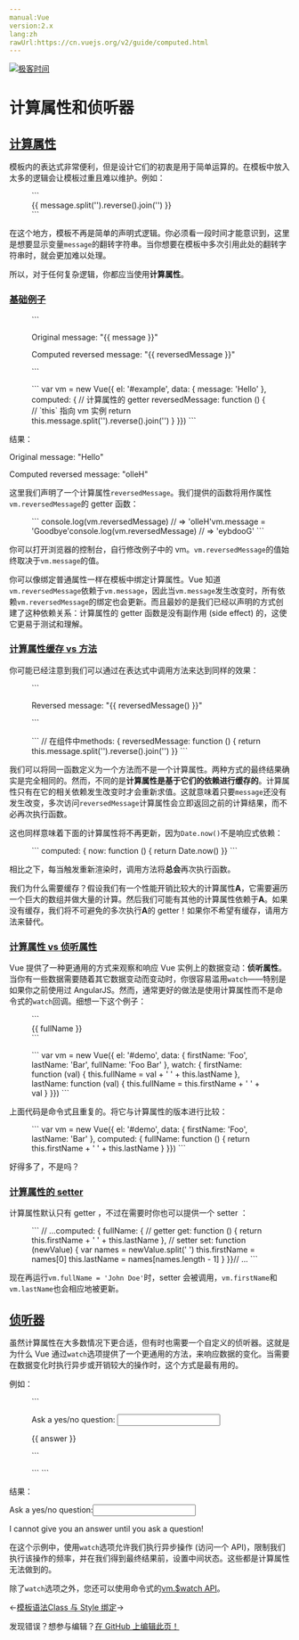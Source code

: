 ```yaml
---
manual:Vue
version:2.x
lang:zh
rawUrl:https://cn.vuejs.org/v2/guide/computed.html
---
```


[![极客时间](%24789.gif "")](%24797     "")

# 计算属性和侦听器

## [计算属性](%25253#计算属性 "计算属性")<a name="计算属性"></a>


模板内的表达式非常便利，但是设计它们的初衷是用于简单运算的。在模板中放入太多的逻辑会让模板过重且难以维护。例如：

<figure>```
<div id="example">  {{ message.split('').reverse().join('') }}</div>
``` 

</figure>

在这个地方，模板不再是简单的声明式逻辑。你必须看一段时间才能意识到，这里是想要显示变量`message`的翻转字符串。当你想要在模板中多次引用此处的翻转字符串时，就会更加难以处理。



所以，对于任何复杂逻辑，你都应当使用**计算属性**。


### [基础例子](%25253#基础例子 "基础例子")<a name="基础例子"></a>
<figure>```
<div id="example">  <p>Original message: "{{ message }}"</p>  <p>Computed reversed message: "{{ reversedMessage }}"</p></div>
``` 

</figure><figure>```
var vm = new Vue({  el: '#example',  data: {    message: 'Hello'  },  computed: {    // 计算属性的 getter    reversedMessage: function () {      // `this` 指向 vm 实例      return this.message.split('').reverse().join('')    }  }})
``` 

</figure>

结果：



Original message: &quot;Hello&quot;



Computed reversed message: &quot;olleH&quot;




这里我们声明了一个计算属性`reversedMessage`。我们提供的函数将用作属性`vm.reversedMessage`的 getter 函数：

<figure>```
console.log(vm.reversedMessage) // => 'olleH'vm.message = 'Goodbye'console.log(vm.reversedMessage) // => 'eybdooG'
``` 

</figure>

你可以打开浏览器的控制台，自行修改例子中的 vm。`vm.reversedMessage`的值始终取决于`vm.message`的值。



你可以像绑定普通属性一样在模板中绑定计算属性。Vue 知道`vm.reversedMessage`依赖于`vm.message`，因此当`vm.message`发生改变时，所有依赖`vm.reversedMessage`的绑定也会更新。而且最妙的是我们已经以声明的方式创建了这种依赖关系：计算属性的 getter 函数是没有副作用 (side effect) 的，这使它更易于测试和理解。


### [计算属性缓存 vs 方法](%25253#计算属性缓存-vs-方法 "计算属性缓存 vs 方法")<a name="计算属性缓存-vs-方法"></a>


你可能已经注意到我们可以通过在表达式中调用方法来达到同样的效果：

<figure>```
<p>Reversed message: "{{ reversedMessage() }}"</p>
``` 

</figure><figure>```
// 在组件中methods: {  reversedMessage: function () {    return this.message.split('').reverse().join('')  }}
``` 

</figure>

我们可以将同一函数定义为一个方法而不是一个计算属性。两种方式的最终结果确实是完全相同的。然而，不同的是**计算属性是基于它们的依赖进行缓存的**。计算属性只有在它的相关依赖发生改变时才会重新求值。这就意味着只要`message`还没有发生改变，多次访问`reversedMessage`计算属性会立即返回之前的计算结果，而不必再次执行函数。



这也同样意味着下面的计算属性将不再更新，因为`Date.now()`不是响应式依赖：

<figure>```
computed: {  now: function () {    return Date.now()  }}
``` 

</figure>

相比之下，每当触发重新渲染时，调用方法将**总会**再次执行函数。



我们为什么需要缓存？假设我们有一个性能开销比较大的计算属性**A**，它需要遍历一个巨大的数组并做大量的计算。然后我们可能有其他的计算属性依赖于**A**。如果没有缓存，我们将不可避免的多次执行**A**的 getter！如果你不希望有缓存，请用方法来替代。


### [计算属性 vs 侦听属性](%25253#计算属性-vs-侦听属性 "计算属性 vs 侦听属性")<a name="计算属性-vs-侦听属性"></a>


Vue 提供了一种更通用的方式来观察和响应 Vue 实例上的数据变动：**侦听属性**。当你有一些数据需要随着其它数据变动而变动时，你很容易滥用`watch`——特别是如果你之前使用过 AngularJS。然而，通常更好的做法是使用计算属性而不是命令式的`watch`回调。细想一下这个例子：

<figure>```
<div id="demo">{{ fullName }}</div>
``` 

</figure><figure>```
var vm = new Vue({  el: '#demo',  data: {    firstName: 'Foo',    lastName: 'Bar',    fullName: 'Foo Bar'  },  watch: {    firstName: function (val) {      this.fullName = val + ' ' + this.lastName    },    lastName: function (val) {      this.fullName = this.firstName + ' ' + val    }  }})
``` 

</figure>

上面代码是命令式且重复的。将它与计算属性的版本进行比较：

<figure>```
var vm = new Vue({  el: '#demo',  data: {    firstName: 'Foo',    lastName: 'Bar'  },  computed: {    fullName: function () {      return this.firstName + ' ' + this.lastName    }  }})
``` 

</figure>

好得多了，不是吗？


### [计算属性的 setter](%25253#计算属性的-setter "计算属性的 setter")<a name="计算属性的-setter"></a>


计算属性默认只有 getter ，不过在需要时你也可以提供一个 setter ：

<figure>```
// ...computed: {  fullName: {    // getter    get: function () {      return this.firstName + ' ' + this.lastName    },    // setter    set: function (newValue) {      var names = newValue.split(' ')      this.firstName = names[0]      this.lastName = names[names.length - 1]    }  }}// ...
``` 

</figure>

现在再运行`vm.fullName = 'John Doe'`时，setter 会被调用，`vm.firstName`和`vm.lastName`也会相应地被更新。


## [侦听器](%25253#侦听器 "侦听器")<a name="侦听器"></a>


虽然计算属性在大多数情况下更合适，但有时也需要一个自定义的侦听器。这就是为什么 Vue 通过`watch`选项提供了一个更通用的方法，来响应数据的变化。当需要在数据变化时执行异步或开销较大的操作时，这个方式是最有用的。



例如：

<figure>```
<div id="watch-example">  <p>    Ask a yes/no question:    <input v-model="question">  </p>  <p>{{ answer }}</p></div>
``` 

</figure><figure>```
<!-- 因为 AJAX 库和通用工具的生态已经相当丰富，Vue 核心代码没有重复 --><!-- 提供这些功能以保持精简。这也可以让你自由选择自己更熟悉的工具。 --><script src="https://cdn.jsdelivr.net/npm/axios@0.12.0/dist/axios.min.js"></script><script src="https://cdn.jsdelivr.net/npm/lodash@4.13.1/lodash.min.js"></script><script>var watchExampleVM = new Vue({  el: '#watch-example',  data: {    question: '',    answer: 'I cannot give you an answer until you ask a question!'  },  watch: {    // 如果 `question` 发生改变，这个函数就会运行    question: function (newQuestion, oldQuestion) {      this.answer = 'Waiting for you to stop typing...'      this.debouncedGetAnswer()    }  },  created: function () {    // `_.debounce` 是一个通过 Lodash 限制操作频率的函数。    // 在这个例子中，我们希望限制访问 yesno.wtf/api 的频率    // AJAX 请求直到用户输入完毕才会发出。想要了解更多关于    // `_.debounce` 函数 (及其近亲 `_.throttle`) 的知识，    // 请参考：https://lodash.com/docs#debounce    this.debouncedGetAnswer = _.debounce(this.getAnswer, 500)  },  methods: {    getAnswer: function () {      if (this.question.indexOf('?') === -1) {        this.answer = 'Questions usually contain a question mark. ;-)'        return      }      this.answer = 'Thinking...'      var vm = this      axios.get('https://yesno.wtf/api')        .then(function (response) {          vm.answer = _.capitalize(response.data.answer)        })        .catch(function (error) {          vm.answer = 'Error! Could not reach the API. ' + error        })    }  }})</script>
``` 

</figure>

结果：



Ask a yes/no question:<input></input>



I cannot give you an answer until you ask a question!




在这个示例中，使用`watch`选项允许我们执行异步操作 (访问一个 API)，限制我们执行该操作的频率，并在我们得到最终结果前，设置中间状态。这些都是计算属性无法做到的。



除了`watch`选项之外，您还可以使用命令式的[vm.$watch API](%25739     "")。

←[模板语法](%25028     "")[Class 与 Style 绑定](%25085     "")→

发现错误？想参与编辑？[在 GitHub 上编辑此页！](%25740     "")

